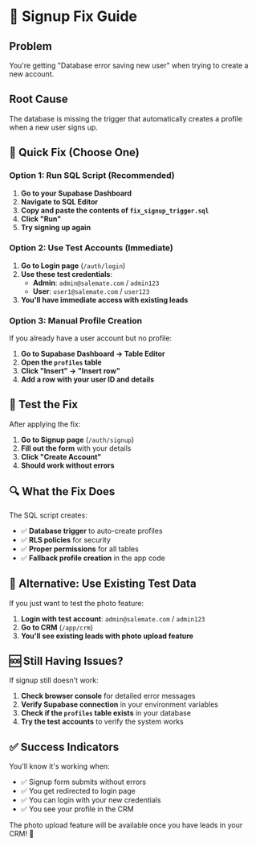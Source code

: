 # 🔧 Signup Fix Guide

## Problem
You're getting "Database error saving new user" when trying to create a new account.

## Root Cause
The database is missing the trigger that automatically creates a profile when a new user signs up.

## 🚀 Quick Fix (Choose One)

### Option 1: Run SQL Script (Recommended)
1. **Go to your Supabase Dashboard**
2. **Navigate to SQL Editor**
3. **Copy and paste the contents of `fix_signup_trigger.sql`**
4. **Click "Run"**
5. **Try signing up again**

### Option 2: Use Test Accounts (Immediate)
1. **Go to Login page** (`/auth/login`)
2. **Use these test credentials**:
   - **Admin**: `admin@salemate.com` / `admin123`
   - **User**: `user1@salemate.com` / `user123`
3. **You'll have immediate access with existing leads**

### Option 3: Manual Profile Creation
If you already have a user account but no profile:
1. **Go to Supabase Dashboard → Table Editor**
2. **Open the `profiles` table**
3. **Click "Insert" → "Insert row"**
4. **Add a row with your user ID and details**

## 🧪 Test the Fix

After applying the fix:
1. **Go to Signup page** (`/auth/signup`)
2. **Fill out the form** with your details
3. **Click "Create Account"**
4. **Should work without errors**

## 🔍 What the Fix Does

The SQL script creates:
- ✅ **Database trigger** to auto-create profiles
- ✅ **RLS policies** for security
- ✅ **Proper permissions** for all tables
- ✅ **Fallback profile creation** in the app code

## 📱 Alternative: Use Existing Test Data

If you just want to test the photo feature:
1. **Login with test account**: `admin@salemate.com` / `admin123`
2. **Go to CRM** (`/app/crm`)
3. **You'll see existing leads with photo upload feature**

## 🆘 Still Having Issues?

If signup still doesn't work:
1. **Check browser console** for detailed error messages
2. **Verify Supabase connection** in your environment variables
3. **Check if the `profiles` table exists** in your database
4. **Try the test accounts** to verify the system works

## ✅ Success Indicators

You'll know it's working when:
- ✅ Signup form submits without errors
- ✅ You get redirected to login page
- ✅ You can login with your new credentials
- ✅ You see your profile in the CRM

The photo upload feature will be available once you have leads in your CRM! 📸
